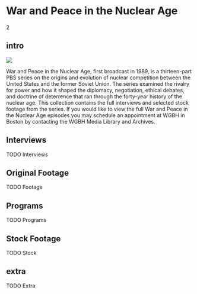 # War and Peace in the Nuclear Age

2

## intro

<img src='https://s3.amazonaws.com/openvault.wgbh.org/special_collections/war_peace/war_peace.png' class='pull-left'/>

War and Peace in the Nuclear Age, first broadcast in 1989, is a thirteen-part 
PBS series on the origins and evolution of nuclear competition between the 
United States and the former Soviet Union. The series examined the rivalry for 
power and how it shaped the diplomacy, negotiation, ethical debates, and 
doctrine of deterrence that ran through the forty-year history of the nuclear 
age. This collection contains the full interviews and selected stock footage 
from the series.  If you would like to view the full War and Peace in the 
Nuclear Age episodes you may schedule an appointment at WGBH in Boston by 
contacting the WGBH Media Library and Archives.

## Interviews

TODO Interviews

## Original Footage

TODO Footage

## Programs

TODO Programs

## Stock Footage

TODO Stock

## extra

TODO Extra